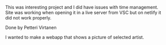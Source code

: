 This was interesting project and I did have issues with time management.
Site was working when opening it in a live server from VSC but on netlify it did not work properly.

Done by Petteri Virtanen

I wanted to make a webapp that shows a picture of selected artist.
